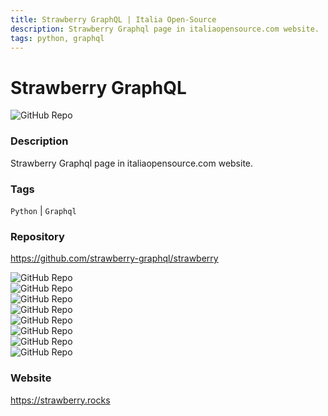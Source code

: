 ```yaml
---
title: Strawberry GraphQL | Italia Open-Source
description: Strawberry Graphql page in italiaopensource.com website.
tags: python, graphql
---
```

        

# Strawberry GraphQL

![GitHub Repo](https://img.shields.io/static/v1?label=category&message=opensource&color=green)

### Description

Strawberry Graphql page in italiaopensource.com website.

### Tags

`Python` | `Graphql`

### Repository

https://github.com/strawberry-graphql/strawberry

![GitHub Repo](https://img.shields.io/github/stars/strawberry-graphql/strawberry?style=social)<br />![GitHub Repo](https://img.shields.io/github/forks/strawberry-graphql/strawberry?style=social)<br />![GitHub Repo](https://img.shields.io/github/v/tag/strawberry-graphql/strawberry?style=social)<br />![GitHub Repo](https://img.shields.io/github/contributors/strawberry-graphql/strawberry)<br />![GitHub Repo](https://img.shields.io/github/issues-pr/strawberry-graphql/strawberry)<br />![GitHub Repo](https://img.shields.io/github/issues/strawberry-graphql/strawberry)<br />![GitHub Repo](https://img.shields.io/github/license/strawberry-graphql/strawberry)<br />![GitHub Repo](https://img.shields.io/github/last-commit/strawberry-graphql/strawberry)<br />

### Website

https://strawberry.rocks